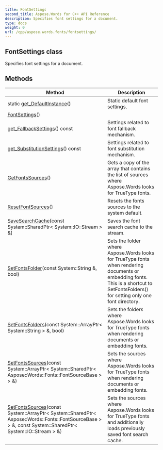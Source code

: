 ```yaml
---
title: FontSettings
second_title: Aspose.Words for C++ API Reference
description: Specifies font settings for a document. 
type: docs
weight: 0
url: /cpp/aspose.words.fonts/fontsettings/
---
```

## FontSettings class


Specifies font settings for a document. 

## Methods

| Method | Description |
| --- | --- |
| static [get_DefaultInstance](./get_defaultinstance/)() | Static default font settings.  |
| [FontSettings](./fontsettings/)() |  |
| [get_FallbackSettings](./get_fallbacksettings/)() const | Settings related to font fallback mechanism.  |
| [get_SubstitutionSettings](./get_substitutionsettings/)() const | Settings related to font substitution mechanism.  |
| [GetFontsSources](./getfontssources/)() | Gets a copy of the array that contains the list of sources where Aspose.Words looks for TrueType fonts.  |
| [ResetFontSources](./resetfontsources/)() | Resets the fonts sources to the system default.  |
| [SaveSearchCache](./savesearchcache/)(const System::SharedPtr< System::IO::Stream > &) | Saves the font search cache to the stream.  |
| [SetFontsFolder](./setfontsfolder/)(const System::String &, bool) | Sets the folder where Aspose.Words looks for TrueType fonts when rendering documents or embedding fonts. This is a shortcut to SetFontsFolders() for setting only one font directory.  |
| [SetFontsFolders](./setfontsfolders/)(const System::ArrayPtr< System::String > &, bool) | Sets the folders where Aspose.Words looks for TrueType fonts when rendering documents or embedding fonts.  |
| [SetFontsSources](./setfontssources/)(const System::ArrayPtr< System::SharedPtr< Aspose::Words::Fonts::FontSourceBase > > &) | Sets the sources where Aspose.Words looks for TrueType fonts when rendering documents or embedding fonts.  |
| [SetFontsSources](./setfontssources/)(const System::ArrayPtr< System::SharedPtr< Aspose::Words::Fonts::FontSourceBase > > &, const System::SharedPtr< System::IO::Stream > &) | Sets the sources where Aspose.Words looks for TrueType fonts and additionally loads previously saved font search cache.  |

